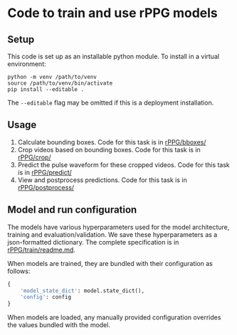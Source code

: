 # Code to train and use rPPG models

## Setup

This code is set up as an installable python module. To install in a virtual environment:

```console
python -m venv /path/to/venv
source /path/to/venv/bin/activate
pip install --editable .
```

The `--editable` flag may be omitted if this is a deployment installation.

## Usage
1. Calculate bounding boxes. Code for this task is in [rPPG/bboxes/](rPPG/bboxes/)
2. Crop videos based on bounding boxes. Code for this task is in [rPPG/crop/](rPPG/crop/)
3. Predict the pulse waveform for these cropped videos. Code for this task is in [rPPG/predict/](rPPG/predict/)
4. View and postprocess predictions. Code for this task is in [rPPG/postprocess/](rPPG/postprocess/)

## Model and run configuration
The models have various hyperparameters used for the model architecture, training and evaluation/validation. We save these hyperparameters as a json-formatted dictionary. The complete specification is in [rPPG/train/readme.md](rPPG/train/).

When models are trained, they are bundled with their configuration as follows:

```python
{
    'model_state_dict': model.state_dict(),
    'config': config
}
```

When models are loaded, any manually provided configuration overrides the values bundled with the model.
